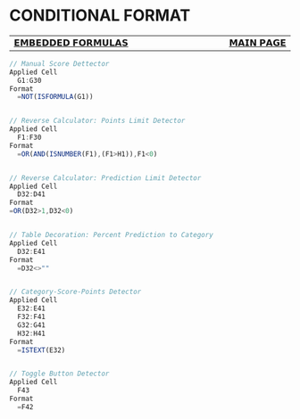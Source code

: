 # CONDITIONAL FORMAT

<table>
  <tr>
    <td width="500px" align="left">
      <a href="./formulas_embedded.md">𝗘𝗠𝗕𝗘𝗗𝗗𝗘𝗗 𝗙𝗢𝗥𝗠𝗨𝗟𝗔𝗦</a>
    </td>
    <td width="500px" align="right">
      <a href="./README.md">𝗠𝗔𝗜𝗡 𝗣𝗔𝗚𝗘</a>  
    </td>
  </tr>
</table>

```js
// Manual Score Dettector
Applied Cell
  G1:G30
Format
  =NOT(ISFORMULA(G1))


// Reverse Calculator: Points Limit Detector 
Applied Cell
  F1:F30
Format
  =OR(AND(ISNUMBER(F1),(F1>H1)),F1<0)


// Reverse Calculator: Prediction Limit Detector
Applied Cell
  D32:D41
Format
=OR(D32>1,D32<0)


// Table Decoration: Percent Prediction to Category
Applied Cell
  D32:E41
Format
  =D32<>""


// Category-Score-Points Detector
Applied Cell
  E32:E41
  F32:F41
  G32:G41
  H32:H41
Format
  =ISTEXT(E32)


// Toggle Button Detector
Applied Cell
  F43
Format
  =F42
```
